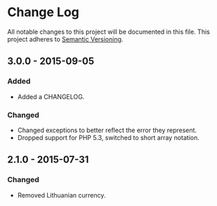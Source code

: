 # Change Log
All notable changes to this project will be documented in this file.
This project adheres to [Semantic Versioning](http://semver.org/).

## 3.0.0 - 2015-09-05

### Added
- Added a CHANGELOG.

### Changed
- Changed exceptions to better reflect the error they represent.
- Dropped support for PHP 5.3, switched to short array notation.

## 2.1.0 - 2015-07-31

### Changed
- Removed Lithuanian currency.
